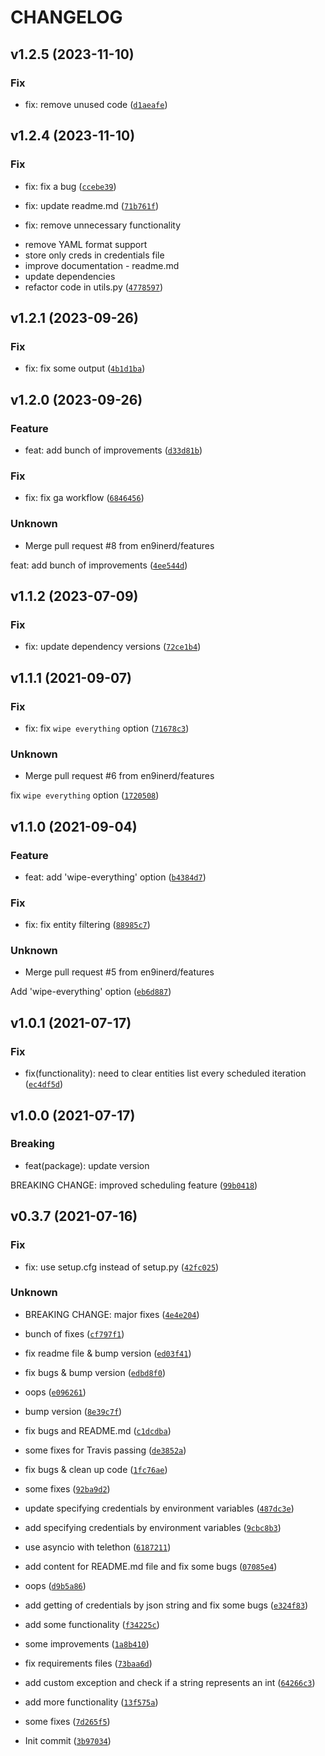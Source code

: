 # CHANGELOG



## v1.2.5 (2023-11-10)

### Fix

* fix: remove unused code ([`d1aeafe`](https://github.com/en9inerd/tgeraser/commit/d1aeafee79b30c93ddbb5e26edfc002232c8443b))


## v1.2.4 (2023-11-10)

### Fix

* fix: fix a bug ([`ccebe39`](https://github.com/en9inerd/tgeraser/commit/ccebe391b5d2baebbb8642c2d133b47e4416b24f))

* fix: update readme.md ([`71b761f`](https://github.com/en9inerd/tgeraser/commit/71b761ffbe79db95bd0a2393e5a2214940157a35))

* fix: remove unnecessary functionality

- remove YAML format support
- store only creds in credentials file
- improve documentation - readme.md
- update dependencies
- refactor code in utils.py ([`4778597`](https://github.com/en9inerd/tgeraser/commit/47785971403ec2b816b45b33382509a85b5baa24))


## v1.2.1 (2023-09-26)

### Fix

* fix: fix some output ([`4b1d1ba`](https://github.com/en9inerd/tgeraser/commit/4b1d1ba90149c96fe0362c79a40c7108f99008a0))


## v1.2.0 (2023-09-26)

### Feature

* feat: add bunch of improvements ([`d33d81b`](https://github.com/en9inerd/tgeraser/commit/d33d81bc224aa63bb0f3b8840455407ef4164415))

### Fix

* fix: fix ga workflow ([`6846456`](https://github.com/en9inerd/tgeraser/commit/684645683ccd9dd68d1c7c789cd3914a725c0640))

### Unknown

* Merge pull request #8 from en9inerd/features

feat: add bunch of improvements ([`4ee544d`](https://github.com/en9inerd/tgeraser/commit/4ee544dcbea9f40cb5e0e7fe9fd0b947e0e94b8e))


## v1.1.2 (2023-07-09)

### Fix

* fix: update dependency versions ([`72ce1b4`](https://github.com/en9inerd/tgeraser/commit/72ce1b4cb11d7a99f7e73fc4439025b78ee5304a))


## v1.1.1 (2021-09-07)

### Fix

* fix: fix `wipe everything` option ([`71678c3`](https://github.com/en9inerd/tgeraser/commit/71678c3d5652e4eca69a75e1d66cc9065205a9bc))

### Unknown

* Merge pull request #6 from en9inerd/features

fix `wipe everything` option ([`1720508`](https://github.com/en9inerd/tgeraser/commit/1720508c4034a60c685e2ed124a3e99e1f7dbce8))


## v1.1.0 (2021-09-04)

### Feature

* feat: add &#39;wipe-everything&#39; option ([`b4384d7`](https://github.com/en9inerd/tgeraser/commit/b4384d71f88be60799fbffb94ed7047ae8030104))

### Fix

* fix: fix entity filtering ([`88985c7`](https://github.com/en9inerd/tgeraser/commit/88985c71b583d77ffeece80842e43b2cf0838ff6))

### Unknown

* Merge pull request #5 from en9inerd/features

Add &#39;wipe-everything&#39; option ([`eb6d887`](https://github.com/en9inerd/tgeraser/commit/eb6d8874a4e42157406dcee6ed25071e116bc704))


## v1.0.1 (2021-07-17)

### Fix

* fix(functionality): need to clear entities list every scheduled iteration ([`ec4df5d`](https://github.com/en9inerd/tgeraser/commit/ec4df5d1fe230e951ffdd729172a4ada723d94e0))


## v1.0.0 (2021-07-17)

### Breaking

* feat(package): update version

BREAKING CHANGE: improved scheduling feature ([`99b0418`](https://github.com/en9inerd/tgeraser/commit/99b04185f6edb3bd7216acf57a470cfe9044f55f))


## v0.3.7 (2021-07-16)

### Fix

* fix: use setup.cfg instead of setup.py ([`42fc025`](https://github.com/en9inerd/tgeraser/commit/42fc02516360d325d01ec6aef556f1ed4562eff7))

### Unknown

* BREAKING CHANGE: major fixes ([`4e4e204`](https://github.com/en9inerd/tgeraser/commit/4e4e204090e603a031e305e20e4133881bd62f9f))

* bunch of fixes ([`cf797f1`](https://github.com/en9inerd/tgeraser/commit/cf797f1d281a859141af9f190553eeda6c89247a))

* fix readme file &amp; bump version ([`ed03f41`](https://github.com/en9inerd/tgeraser/commit/ed03f41652d002cd9dbaefa7bfaf070d064e1820))

* fix bugs &amp; bump version ([`edbd8f0`](https://github.com/en9inerd/tgeraser/commit/edbd8f0ba79f5a7d5483f6bc1cae29ee065374c2))

* oops ([`e096261`](https://github.com/en9inerd/tgeraser/commit/e0962618d89c3b91cdbc21d82052145301dc9410))

* bump version ([`8e39c7f`](https://github.com/en9inerd/tgeraser/commit/8e39c7fa7f915d1f03b3d934fd5b452f84e5e6b9))

* fix bugs and README.md ([`c1dcdba`](https://github.com/en9inerd/tgeraser/commit/c1dcdbab5d85cb5792607500a467c6baf63b0bbf))

* some fixes for Travis passing ([`de3852a`](https://github.com/en9inerd/tgeraser/commit/de3852ae0c0145de38608376eaa073c7d552cc2d))

* fix bugs &amp; clean up code ([`1fc76ae`](https://github.com/en9inerd/tgeraser/commit/1fc76ae83bf9ac36383c9caa0ecf9088541fd2a8))

* some fixes ([`92ba9d2`](https://github.com/en9inerd/tgeraser/commit/92ba9d2bd9b1e56506dfd2bc7537e921f7bb3366))

* update specifying credentials by environment variables ([`487dc3e`](https://github.com/en9inerd/tgeraser/commit/487dc3eb441209df009de68abde3961d56f230e1))

* add specifying credentials by environment variables ([`9cbc8b3`](https://github.com/en9inerd/tgeraser/commit/9cbc8b3e9bdd2669a1e13af1ee48357a4c5417e5))

* use asyncio with telethon ([`6187211`](https://github.com/en9inerd/tgeraser/commit/6187211967fc02382a5f17d0cb2348e5d48edc1e))

* add content for README.md file and fix some bugs ([`07085e4`](https://github.com/en9inerd/tgeraser/commit/07085e4eac4e3069d0b4c6a6e7ee3efa5cf53ea9))

* oops ([`d9b5a86`](https://github.com/en9inerd/tgeraser/commit/d9b5a868679c35224bb55e0ddb1956c339f2cf48))

* add getting of credentials by json string and fix some bugs ([`e324f83`](https://github.com/en9inerd/tgeraser/commit/e324f839e2d1e1ae0a1da3400cc90cdcaf7f1cc8))

* add some functionality ([`f34225c`](https://github.com/en9inerd/tgeraser/commit/f34225c12c931ed2171cbd36140120afd76e8812))

* some improvements ([`1a8b410`](https://github.com/en9inerd/tgeraser/commit/1a8b41047a58cb51badc2ef1f68c1662be736586))

* fix requirements files ([`73baa6d`](https://github.com/en9inerd/tgeraser/commit/73baa6db6a433a5fb382b64eb80d0ce6a1b1ea7d))

* add custom exception and check if a string represents an int ([`64266c3`](https://github.com/en9inerd/tgeraser/commit/64266c31b42a6b1334c6be187a864bd18ac525c2))

* add more functionality ([`13f575a`](https://github.com/en9inerd/tgeraser/commit/13f575aae529a667848eb7a1b31534cf8cc0cb99))

* some fixes ([`7d265f5`](https://github.com/en9inerd/tgeraser/commit/7d265f5ea8d671c92ad238a4f3299c04f4fb104a))

* Init commit ([`3b97034`](https://github.com/en9inerd/tgeraser/commit/3b970344d7f4b7c179d99f5965d90f42a4994ae9))
